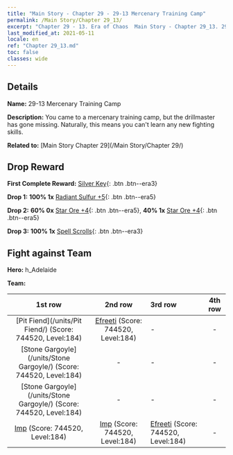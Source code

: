 ```yaml
---
title: "Main Story - Chapter 29 - 29-13 Mercenary Training Camp"
permalink: /Main Story/Chapter 29_13/
excerpt: "Chapter 29 - 13. Era of Chaos  Main Story - Chapter 29_13. 29-13 Mercenary Training Camp"
last_modified_at: 2021-05-11
locale: en
ref: "Chapter 29_13.md"
toc: false
classes: wide
---
```


## Details

 **Name:** 29-13 Mercenary Training Camp

 **Description:** You came to a mercenary training camp, but the drillmaster has gone missing. Naturally, this means you can't learn any new fighting skills.

 **Related to:** [Main Story Chapter 29](/Main Story/Chapter 29/)

## Drop Reward

 **First Complete Reward:** [Silver Key](/Items/con_693/){: .btn .btn--era3}

 **Drop 1:** **100% 1x** [Radiant Sulfur +5](/Items/mat_99/){: .btn .btn--era5}

 **Drop 2:** **60% 0x** [Star Ore +4](/Items/mat_89/){: .btn .btn--era5}, **40% 1x** [Star Ore +4](/Items/mat_89/){: .btn .btn--era5}

 **Drop 3:** **100% 1x** [Spell Scrolls](/Items/con_694/){: .btn .btn--era3}


## Fight against Team
 **Hero:** h_Adelaide

 **Team:**


  | 1st row | 2nd row | 3rd row | 4th row |
  |:----:|:----:|:----|:----:|
  | [Pit Fiend](/units/Pit Fiend/) (Score: 744520, Level:184)  | [Efreeti](/units/Efreeti/) (Score: 744520, Level:184)  | - | - |
  | [Stone Gargoyle](/units/Stone Gargoyle/) (Score: 744520, Level:184)  | - | - | - |
  | [Stone Gargoyle](/units/Stone Gargoyle/) (Score: 744520, Level:184)  | - | - | - |
  | [Imp](/units/Imp/) (Score: 744520, Level:184)  | [Imp](/units/Imp/) (Score: 744520, Level:184)  | [Efreeti](/units/Efreeti/) (Score: 744520, Level:184)  | - |


